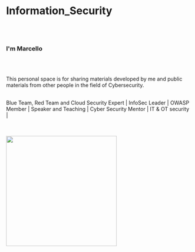 # Information_Security
<br>
</br>

### I'm Marcello
<br>
</br>

This personal space is for sharing materials developed by me and public materials from other people in the field of Cybersecurity.
<br>
</br>

Blue Team, Red Team and Cloud Security Expert | InfoSec Leader | OWASP Member | Speaker and Teaching | Cyber Security Mentor | IT & OT security |
<br>
</br>

<br>
<img src="https://media1.giphy.com/media/v1.Y2lkPTc5MGI3NjExeXYwdnNzcXJhdW1iNm1sOXFxd2xoMTNlYWY1d2tzeGRqeXpmZGZoNCZlcD12MV9pbnRlcm5hbF9naWZfYnlfaWQmY3Q9Zw/ELham0Mveox9e/giphy.gif" width="300">
</br>
